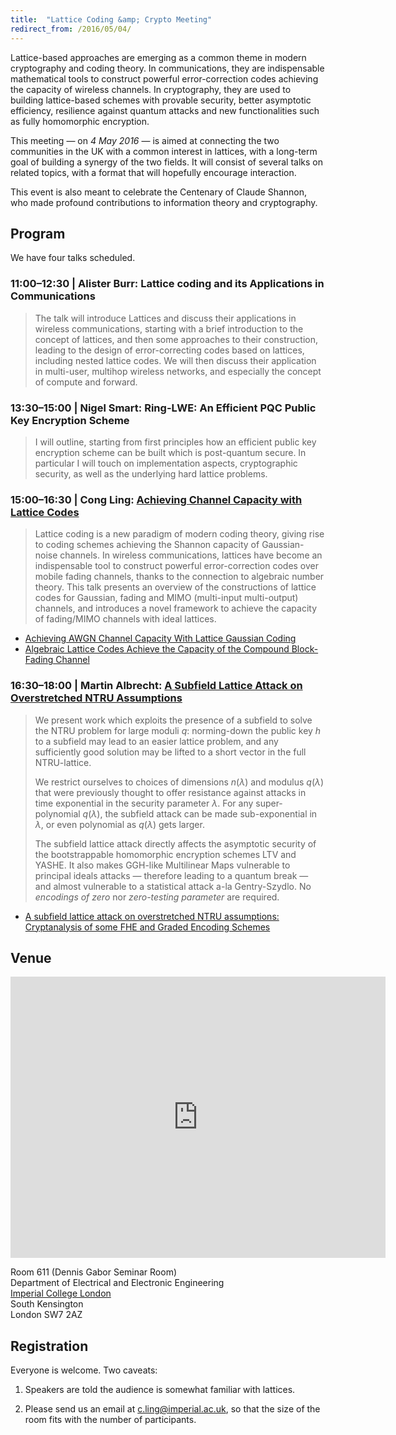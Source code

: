 ```yaml
---
title:  "Lattice Coding &amp; Crypto Meeting"
redirect_from: /2016/05/04/
---
```


Lattice-based approaches are emerging as a common theme in modern cryptography and coding theory. In communications, they are indispensable mathematical tools to construct powerful error-correction codes achieving the capacity of wireless channels. In cryptography, they are used to building lattice-based schemes with provable security, better asymptotic efficiency, resilience against quantum attacks and new functionalities such as fully homomorphic encryption.

This meeting — on *4 May 2016* — is aimed at connecting the two communities in the UK with a common interest in lattices, with a long-term goal of building a synergy of the two fields. It will consist of several talks on related topics, with a format that will hopefully encourage interaction.

This event is also meant to celebrate the Centenary of Claude Shannon, who made profound contributions to information theory and cryptography.

## Program ##

We have four talks scheduled.


### <span>11:00–12:30 | Alister Burr:</span> Lattice coding and its Applications in Communications ###

> The talk will introduce Lattices and discuss their applications in wireless communications, starting with a brief introduction to the concept of lattices, and then some approaches to their construction, leading to the design of error-correcting codes based on lattices, including nested lattice codes. We will then discuss their application in multi-user, multihop wireless networks, and especially the concept of compute and forward.

### <span>13:30–15:00 | Nigel Smart:</span> Ring-LWE: An Efficient PQC Public Key Encryption Scheme ###

> I will outline, starting from first principles how an efficient public key encryption scheme can be built which is post-quantum secure. In particular I will touch on implementation aspects, cryptographic security, as well as the underlying hard lattice problems.

### <span>15:00–16:30 | Cong Ling:</span> [Achieving Channel Capacity with Lattice Codes](/discrete-subgroup/slides/2016-05-04-ling.pdf) ###

> Lattice coding is a new paradigm of modern coding theory, giving rise to coding schemes achieving the Shannon capacity of Gaussian-noise channels. In wireless communications, lattices have become an indispensable tool to construct powerful error-correction codes over mobile fading channels, thanks to the connection to algebraic number theory. This talk presents an overview of the constructions of lattice codes for Gaussian, fading and MIMO (multi-input multi-output) channels, and introduces a novel framework to achieve the capacity of fading/MIMO channels with ideal lattices.

- [Achieving AWGN Channel Capacity With Lattice Gaussian Coding](http://arxiv.org/abs/1302.5906)
- [Algebraic Lattice Codes Achieve the Capacity of the Compound Block-Fading Channel](http://arxiv.org/abs/1603.09263)

### <span>16:30–18:00 | Martin Albrecht:</span> [A Subfield Lattice Attack on Overstretched NTRU Assumptions](/discrete-subgroup/slides/2016-05-04-albrecht.pdf) ###

> We present work which exploits the presence of a subfield to solve the NTRU problem for large moduli $q$: norming-down the public key $h$ to a subfield may lead to an easier lattice problem, and any sufficiently good solution may be lifted to a short vector in the full NTRU-lattice.
>
> We restrict ourselves to choices of dimensions $n(λ)$ and modulus $q(λ)$ that were previously thought to offer resistance against attacks in time exponential in the security parameter $λ$. For any super-polynomial $q(λ)$, the subfield attack can be made sub-exponential in $λ$, or even polynomial as $q(\lambda)$ gets larger.
>
> The subfield lattice attack directly affects the asymptotic security of the bootstrappable homomorphic encryption schemes LTV and YASHE. It also makes GGH-like Multilinear Maps vulnerable to principal ideals attacks — therefore leading to a quantum break — and almost vulnerable to a statistical attack a-la Gentry-Szydlo. No *encodings of zero* nor *zero-testing parameter* are required.

- [A subfield lattice attack on overstretched NTRU assumptions: Cryptanalysis of some FHE and Graded Encoding Schemes](http://ia.cr/2016/127)

## Venue ##

<iframe src="https://www.google.com/maps/embed?pb=!1m14!1m8!1m3!1d2483.7481554015103!2d-0.1774244!3d51.4994889!3m2!1i1024!2i768!4f13.1!3m3!1m2!1s0x0%3A0x31911b371c692e86!2sImperial+College!5e0!3m2!1sen!2suk!4v1457110930221" width="600" height="450" frameborder="0" style="border:0" allowfullscreen></iframe>

Room 611 (Dennis Gabor Seminar Room)  
Department of Electrical and Electronic Engineering  
[Imperial College London](http://www.imperial.ac.uk/visit/campuses/south-kensington/)  
South Kensington  
London SW7 2AZ  

## Registration ##

Everyone is welcome. Two caveats:

1. Speakers are told the audience is somewhat familiar with lattices.

2. Please send us an email at <c.ling@imperial.ac.uk>, so that the size
   of the room fits with the number of participants.
